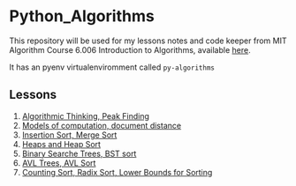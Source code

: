 # Python_Algorithms
This repository will be used for my lessons notes and code keeper from MIT Algorithm Course 6.006 Introduction to Algorithms, available [here](https://ocw.mit.edu/courses/electrical-engineering-and-computer-science/6-006-introduction-to-algorithms-fall-2011/index.htm). 

It has an pyenv virtualenviromment called ```py-algorithms```

## Lessons

1. [Algorithmic Thinking, Peak Finding](../master/Peak%20Finding)
2. [Models of computation, document distance](../master/Document%20Distance)
3. [Insertion Sort, Merge Sort](../master/Insertion%20and%20Merge%20Sort)
4. [Heaps and Heap Sort](../master/Heap)
5. [Binary Searche Trees, BST sort](../master/Binary%20Search%20Tree)
6. [AVL Trees, AVL Sort](../master/AVL)
7. [Counting Sort, Radix Sort, Lower Bounds for Sorting](../master/Counting%20and%20Radix%20Sort)